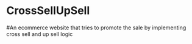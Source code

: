 # CrossSellUpSell
#An ecommerce website that tries to promote the sale by implementing cross sell and up sell logic
